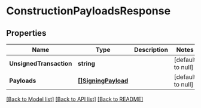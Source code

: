 # ConstructionPayloadsResponse

## Properties
Name | Type | Description | Notes
------------ | ------------- | ------------- | -------------
**UnsignedTransaction** | **string** |  | [default to null]
**Payloads** | [**[]SigningPayload**](SigningPayload.md) |  | [default to null]

[[Back to Model list]](../README.md#documentation-for-models) [[Back to API list]](../README.md#documentation-for-api-endpoints) [[Back to README]](../README.md)


